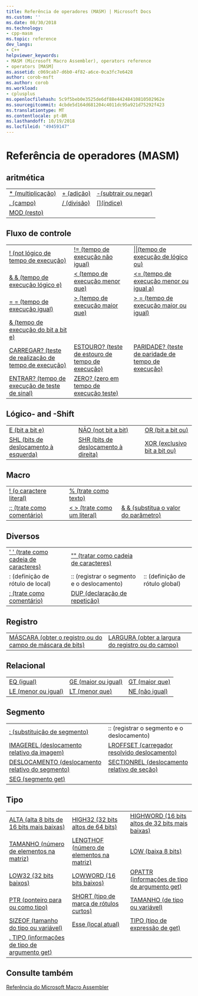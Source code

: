 ```yaml
---
title: Referência de operadores (MASM) | Microsoft Docs
ms.custom: ''
ms.date: 08/30/2018
ms.technology:
- cpp-masm
ms.topic: reference
dev_langs:
- C++
helpviewer_keywords:
- MASM (Microsoft Macro Assembler), operators reference
- operators [MASM]
ms.assetid: c069cab7-d6b0-4f82-a6ce-0ca3fc7e6428
author: corob-msft
ms.author: corob
ms.workload:
- cplusplus
ms.openlocfilehash: 5c9f5beb0e3525de6df88e44248410810502962e
ms.sourcegitcommit: 4cbde5d164d681204c4011dc95a921d75292f423
ms.translationtype: MT
ms.contentlocale: pt-BR
ms.lasthandoff: 10/19/2018
ms.locfileid: "49459147"
---
```

# <a name="masm-operators-reference"></a>Referência de operadores (MASM)

## <a name="arithmetic"></a>aritmética

||||
|-|-|-|
|[* (multiplicação)](operator-multiply.md)|[+ (adição)](operator-add.md)|[-(subtrair ou negar)](operator-subtract-2.md)|
|[. (campo)](operator-dot.md)|[/ (divisão)](operator-subtract-1.md)|[&#91;&#93;(índice)](operator-brackets.md)|
|[MOD (resto)](operator-mod.md)|||

## <a name="control-flow"></a>Fluxo de controle

||||
|-|-|-|
|[\! (not lógico de tempo de execução)](operator-logical-not-masm-run-time.md)|[\!= (tempo de execução não igual)](operator-not-equal-masm.md)|[&#124;&#124;(tempo de execução de lógico ou)](operator-logical-or.md)|
|[& & (tempo de execução lógico e)](operator-logical-and-masm-run-time.md)|[< (tempo de execução menor que)](operator-less-than-masm-run-time.md)|[\<= (tempo de execução menor ou igual a)](operator-less-or-equal-masm-run-time.md)|
|[= = (tempo de execução igual)](operator-equal-masm-run-time.md)|[> (tempo de execução maior que)](operator-greater-than-masm-run-time.md)|[> = (tempo de execução maior ou igual)](operator-greater-or-equal-masm-run-time.md)|
|[& (tempo de execução do bit a bit e)](operator-bitwise-and.md)|||
|[CARREGAR? (teste de realização de tempo de execução)](operator-carry-q.md)|[ESTOURO? (teste de estouro de tempo de execução)](operator-overflow-q.md)|[PARIDADE? (teste de paridade de tempo de execução)](operator-parity-q.md)|
|[ENTRAR? (tempo de execução de teste de sinal)](operator-sign-q.md)|[ZERO? (zero em tempo de execução teste)](operator-zero-q.md)||

## <a name="logical-and-shift"></a>Lógico- and -Shift

||||
|-|-|-|
|[E (bit a bit e)](operator-and.md)|[NÃO (not bit a bit)](operator-not.md)|[OR (bit a bit ou)](operator-or.md)|
|[SHL (bits de deslocamento à esquerda)](operator-shl.md)|[SHR (bits de deslocamento à direita)](operator-shr.md)|[XOR (exclusivo bit a bit ou)](operator-xor.md)|

## <a name="macro"></a>Macro

||||
|-|-|-|
|[\! (o caractere literal)](operator-logical-not-masm.md)|[% (trate como texto)](operator-percent.md)||
|[;; (trate como comentário)](operator-semicolons.md)|[&lt; &gt; (trate como um literal)](operator-literal.md)|[& & (substitua o valor do parâmetro)](operator-logical-and-masm.md)|

## <a name="miscellaneous"></a>Diversos

||||
|-|-|-|
|[' ' (trate como cadeia de caracteres)](operator-single-quote.md)|["" (tratar como cadeia de caracteres)](operator-double-quote.md)||
|: (definição de rótulo de local)|:: (registrar o segmento e o deslocamento)|:: (definição de rótulo global)|
|[; (trate como comentário)](operator-semicolon.md)|[DUP (declaração de repetição)](operator-dup.md)||

## <a name="record"></a>Registro

|||
|-|-|
|[MÁSCARA (obter o registro ou do campo de máscara de bits)](operator-mask.md)|[LARGURA (obter a largura do registro ou do campo)](operator-width.md)|

## <a name="relational"></a>Relacional

||||
|-|-|-|
|[EQ (igual)](operator-eq.md)|[GE (maior ou igual)](operator-ge.md)|[GT (maior que)](operator-gt.md)|
|[LE (menor ou igual)](operator-le.md)|[LT (menor que)](operator-lt.md)|[NE (não igual)](operator-ne.md)|

## <a name="segment"></a>Segmento

|||
|-|-|
|[: (substituição de segmento)](operator-colon.md)|:: (registrar o segmento e o deslocamento)|
|[IMAGEREL (deslocamento relativo da imagem)](operator-imagerel.md)|[LROFFSET (carregador resolvido deslocamento)](operator-lroffset.md)|
|[DESLOCAMENTO (deslocamento relativo do segmento)](operator-offset.md)|[SECTIONREL (deslocamento relativo de seção)](operator-sectionrel.md)|
|[SEG (segmento get)](operator-seg.md)||

## <a name="type"></a>Tipo

||||
|-|-|-|
|[ALTA (alta 8 bits de 16 bits mais baixas)](operator-high.md)|[HIGH32 (32 bits altos de 64 bits)](operator-high32.md)|[HIGHWORD (16 bits altos de 32 bits mais baixas)](operator-highword.md)|
|[TAMANHO (número de elementos na matriz)](operator-length.md)|[LENGTHOF (número de elementos na matriz)](operator-lengthof.md)|[LOW (baixa 8 bits)](operator-low.md)|
|[LOW32 (32 bits baixos)](operator-low32.md)|[LOWWORD (16 bits baixos)](operator-lowword.md)|[OPATTR (informações de tipo de argumento get)](operator-opattr.md)|
|[PTR (ponteiro para ou como tipo)](operator-ptr.md)|[SHORT (tipo de marca de rótulos curtos)](operator-short.md)|[TAMANHO (de tipo ou variável)](operator-size.md)|
|[SIZEOF (tamanho do tipo ou variável)](operator-sizeof.md)|[Esse (local atual)](operator-this.md)|[TIPO (tipo de expressão de get)](operator-type.md)|
|[. TIPO (informações de tipo de argumento get)](operator-dot-type.md)|||

## <a name="see-also"></a>Consulte também

[Referência do Microsoft Macro Assembler](microsoft-macro-assembler-reference.md)<br/>
